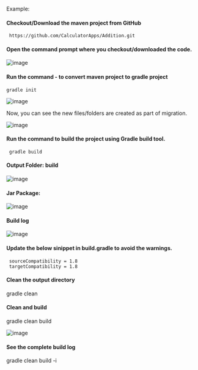 Example:

#### Checkout/Download the maven project from GitHub

     https://github.com/CalculatorApps/Addition.git

#### Open the command prompt where you checkout/downloaded the code.

![image](https://user-images.githubusercontent.com/24622526/43759777-d014de26-9a0f-11e8-8467-5742df4897e9.png)


#### Run the command - to convert maven project to gradle project

    gradle init
    
![image](https://user-images.githubusercontent.com/24622526/43760013-6c8b42ea-9a10-11e8-97d0-e6b8a9e50b32.png)

Now, you can see the new files/folders are created as part of migration.

![image](https://user-images.githubusercontent.com/24622526/43760039-861f5548-9a10-11e8-8439-372bdde1cb11.png)

#### Run the command to build the project using Gradle build tool.

     gradle build

#### Output Folder: build

![image](https://user-images.githubusercontent.com/24622526/43760594-17d8b87a-9a12-11e8-87c1-e74fa755b204.png)

#### Jar Package:

![image](https://user-images.githubusercontent.com/24622526/43760933-10bba1c8-9a13-11e8-98ec-238961f6bfd7.png)

#### Build log

![image](https://user-images.githubusercontent.com/24622526/43761245-0ddfc712-9a14-11e8-81e0-65c5a3e45fcb.png)

#### Update the below sinippet in build.gradle to avoid the warnings.

     sourceCompatibility = 1.8
     targetCompatibility = 1.8

#### Clean the output directory

gradle clean

#### Clean and build

gradle clean build

![image](https://user-images.githubusercontent.com/24622526/43761302-42896784-9a14-11e8-9a9c-4df475d5d286.png)


#### See the complete build log

gradle clean build -i

    
    

